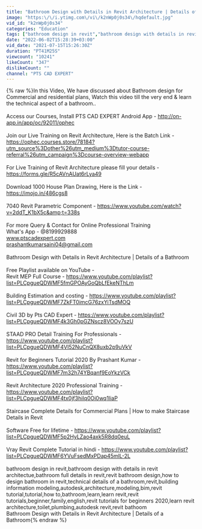 ```yaml
---
title: "Bathroom Design with Details in Revit Architecture | Details of a Bathroom"
image: "https:\/\/i.ytimg.com\/vi\/k2nWp0j0s34\/hqdefault.jpg"
vid_id: "k2nWp0j0s34"
categories: "Education"
tags: ["bathroom design in revit","bathroom design with details in revit architectue","bathroom full details in revit"]
date: "2022-06-02T15:28:39+03:00"
vid_date: "2021-07-15T15:26:30Z"
duration: "PT41M25S"
viewcount: "10241"
likeCount: "347"
dislikeCount: ""
channel: "PTS CAD EXPERT"
---
```

{% raw %}In this Video, We have discussed about Bathroom design for Commercial and residential plans, Watch this video till the very end &amp; learn the technical aspect of a bathroom..<br /><br />Access our Courses,  Install PTS CAD EXPERT Android App - <a rel="nofollow" target="blank" href="http://on-app.in/app/oc/92011/ophec">http://on-app.in/app/oc/92011/ophec</a><br /><br />Join our Live Training on Revit Architecture, Here is the Batch Link - <a rel="nofollow" target="blank" href="https://ophec.courses.store/78184?utm_source%3Dother%26utm_medium%3Dtutor-course-referral%26utm_campaign%3Dcourse-overview-webapp">https://ophec.courses.store/78184?utm_source%3Dother%26utm_medium%3Dtutor-course-referral%26utm_campaign%3Dcourse-overview-webapp</a><br /><br />For Live Training of Revit Architecture please fill your details - <a rel="nofollow" target="blank" href="https://forms.gle/R5cAVnAUat6rLya49">https://forms.gle/R5cAVnAUat6rLya49</a><br /><br />Download 1000 House Plan Drawing, Here is the Link - <a rel="nofollow" target="blank" href="https://imojo.in/486cgs8">https://imojo.in/486cgs8</a><br /><br />7040 Revit Parametric Component - <a rel="nofollow" target="blank" href="https://www.youtube.com/watch?v=2ddT_K1bX5c&amp;t=338s">https://www.youtube.com/watch?v=2ddT_K1bX5c&amp;t=338s</a><br /><br />For more Query &amp; Contact for Online Professional Training <br />What's App - @8199929888<br />www.ptscadexpert.com<br />prashantkumarsaini04@gmail.com  <br /><br />Bathroom Design with Details in Revit Architecture | Details of a Bathroom<br /><br />Free Playlist available on YouTube - <br />Revit MEP Full Course - <a rel="nofollow" target="blank" href="https://www.youtube.com/playlist?list=PLCpgueQDWMF5fmGPOAyGoQbLfEkeNThLm">https://www.youtube.com/playlist?list=PLCpgueQDWMF5fmGPOAyGoQbLfEkeNThLm</a><br /><br />Building Estimation and costing - <a rel="nofollow" target="blank" href="https://www.youtube.com/playlist?list=PLCpgueQDWMF7ZkFT0imcG76zxYiTsdMOQ">https://www.youtube.com/playlist?list=PLCpgueQDWMF7ZkFT0imcG76zxYiTsdMOQ</a><br /><br />Civil 3D by Pts CAD Expert - <a rel="nofollow" target="blank" href="https://www.youtube.com/playlist?list=PLCpgueQDWMF4k3Gh0pGZNscz8VOOy7szU">https://www.youtube.com/playlist?list=PLCpgueQDWMF4k3Gh0pGZNscz8VOOy7szU</a><br /><br />STAAD PRO Detail Training For Professionals - <a rel="nofollow" target="blank" href="https://www.youtube.com/playlist?list=PLCpgueQDWMF4VI52NuCnQX8uxb2p9uVkV">https://www.youtube.com/playlist?list=PLCpgueQDWMF4VI52NuCnQX8uxb2p9uVkV</a><br /><br />Revit for Beginners Tutorial 2020 By Prashant Kumar - <a rel="nofollow" target="blank" href="https://www.youtube.com/playlist?list=PLCpgueQDWMF7m32h74YBqanf9EoYkzVCk">https://www.youtube.com/playlist?list=PLCpgueQDWMF7m32h74YBqanf9EoYkzVCk</a><br /><br />Revit Architecture 2020 Professional Training - <a rel="nofollow" target="blank" href="https://www.youtube.com/playlist?list=PLCpgueQDWMF4tx0jf3hiIq0Oi0wq1IiaP">https://www.youtube.com/playlist?list=PLCpgueQDWMF4tx0jf3hiIq0Oi0wq1IiaP</a><br /><br />Staircase Complete Details for Commercial Plans | How to make Staircase Details in Revit<br /><br />Software Free for lifetime - <a rel="nofollow" target="blank" href="https://www.youtube.com/playlist?list=PLCpgueQDWMF5p2HyLZao4axk5R8dq0euL">https://www.youtube.com/playlist?list=PLCpgueQDWMF5p2HyLZao4axk5R8dq0euL</a><br /><br />Vray Revit Complete Tutorial in hindi - <a rel="nofollow" target="blank" href="https://www.youtube.com/playlist?list=PLCpgueQDWMF6YVuFsedMxPDap45mlL-2L">https://www.youtube.com/playlist?list=PLCpgueQDWMF6YVuFsedMxPDap45mlL-2L</a><br /><br />bathroom design in revit,bathroom design with details in revit architectue,bathroom full details in revit,revit bathroom design,how to design bathroom in revit,technical details of a bathroom,revit,building information modeling,autodesk,architecture,modeling,bim,revit tutorial,tutorial,how to,bathroom,learn,learn revit,revit tutorials,beginner,family,english,revit tutorials for beginners 2020,learn revit architecture,toilet,plumbing,autodesk revit,revit bathoom<br />Bathroom Design with Details in Revit Architecture | Details of a Bathroom{% endraw %}
